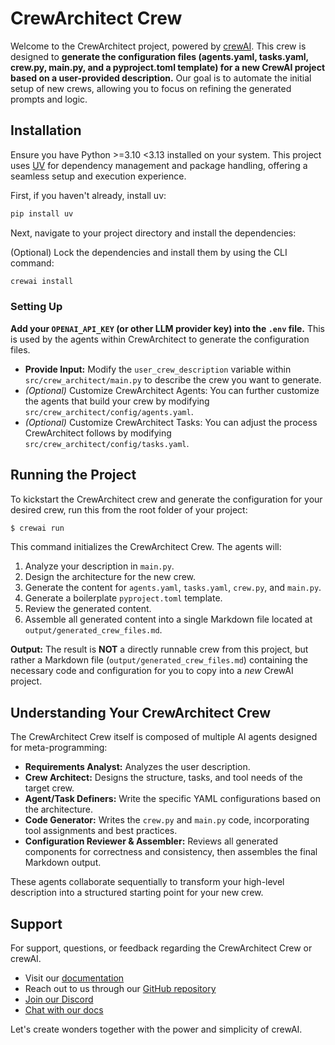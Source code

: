 # CrewArchitect Crew

Welcome to the CrewArchitect project, powered by [crewAI](https://crewai.com). This crew is designed to **generate the configuration files (agents.yaml, tasks.yaml, crew.py, main.py, and a pyproject.toml template) for a new CrewAI project based on a user-provided description.** Our goal is to automate the initial setup of new crews, allowing you to focus on refining the generated prompts and logic.

## Installation

Ensure you have Python >=3.10 <3.13 installed on your system. This project uses [UV](https://docs.astral.sh/uv/) for dependency management and package handling, offering a seamless setup and execution experience.

First, if you haven't already, install uv:

```bash
pip install uv
```

Next, navigate to your project directory and install the dependencies:

(Optional) Lock the dependencies and install them by using the CLI command:
```bash
crewai install
```
### Setting Up

**Add your `OPENAI_API_KEY` (or other LLM provider key) into the `.env` file.** This is used by the agents within CrewArchitect to generate the configuration files.

-   **Provide Input:** Modify the `user_crew_description` variable within `src/crew_architect/main.py` to describe the crew you want to generate.
-   _(Optional)_ Customize CrewArchitect Agents: You can further customize the agents that build your crew by modifying `src/crew_architect/config/agents.yaml`.
-   _(Optional)_ Customize CrewArchitect Tasks: You can adjust the process CrewArchitect follows by modifying `src/crew_architect/config/tasks.yaml`.

## Running the Project

To kickstart the CrewArchitect crew and generate the configuration for your desired crew, run this from the root folder of your project:

```bash
$ crewai run
```

This command initializes the CrewArchitect Crew. The agents will:
1. Analyze your description in `main.py`.
2. Design the architecture for the new crew.
3. Generate the content for `agents.yaml`, `tasks.yaml`, `crew.py`, and `main.py`.
4. Generate a boilerplate `pyproject.toml` template.
5. Review the generated content.
6. Assemble all generated content into a single Markdown file located at `output/generated_crew_files.md`.

**Output:** The result is **NOT** a directly runnable crew from this project, but rather a Markdown file (`output/generated_crew_files.md`) containing the necessary code and configuration for you to copy into a *new* CrewAI project.

## Understanding Your CrewArchitect Crew

The CrewArchitect Crew itself is composed of multiple AI agents designed for meta-programming:

-   **Requirements Analyst:** Analyzes the user description.
-   **Crew Architect:** Designs the structure, tasks, and tool needs of the target crew.
-   **Agent/Task Definers:** Write the specific YAML configurations based on the architecture.
-   **Code Generator:** Writes the `crew.py` and `main.py` code, incorporating tool assignments and best practices.
-   **Configuration Reviewer & Assembler:** Reviews all generated components for correctness and consistency, then assembles the final Markdown output.

These agents collaborate sequentially to transform your high-level description into a structured starting point for your new crew.

## Support

For support, questions, or feedback regarding the CrewArchitect Crew or crewAI.
- Visit our [documentation](https://docs.crewai.com)
- Reach out to us through our [GitHub repository](https://github.com/joaomdmoura/crewai)
- [Join our Discord](https://discord.com/invite/X4JWnZnxPb)
- [Chat with our docs](https://chatg.pt/DWjSBZn)

Let's create wonders together with the power and simplicity of crewAI.
